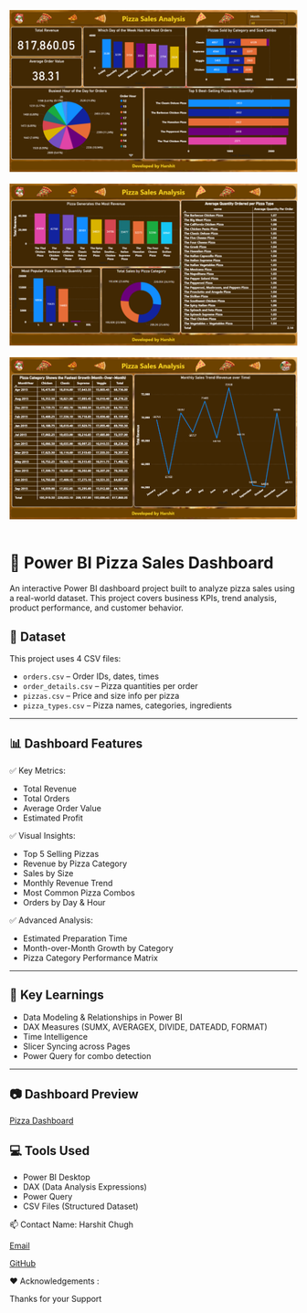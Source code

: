 <p align="center">
  <a href="https://your-live-dashboard-link.com">
    <img src="pictures/pizza-1.png" width="800" /><br><br>
    <img src="pictures/pizza-2.png" width="800" /><br><br>
    <img src="pictures/pizza-3.png" width="800" /><br><br>
  </a>
</p>

# 🍕 Power BI Pizza Sales Dashboard

An interactive Power BI dashboard project built to analyze pizza sales using a real-world dataset. This project covers business KPIs, trend analysis, product performance, and customer behavior.

## 📂 Dataset

This project uses 4 CSV files:

- `orders.csv` – Order IDs, dates, times  
- `order_details.csv` – Pizza quantities per order  
- `pizzas.csv` – Price and size info per pizza  
- `pizza_types.csv` – Pizza names, categories, ingredients

---

## 📊 Dashboard Features

✅ Key Metrics:
- Total Revenue
- Total Orders
- Average Order Value
- Estimated Profit

✅ Visual Insights:
- Top 5 Selling Pizzas
- Revenue by Pizza Category
- Sales by Size
- Monthly Revenue Trend
- Most Common Pizza Combos
- Orders by Day & Hour

✅ Advanced Analysis:
- Estimated Preparation Time
- Month-over-Month Growth by Category
- Pizza Category Performance Matrix

---

## 📌 Key Learnings

- Data Modeling & Relationships in Power BI
- DAX Measures (SUMX, AVERAGEX, DIVIDE, DATEADD, FORMAT)
- Time Intelligence
- Slicer Syncing across Pages
- Power Query for combo detection

---

## 📷 Dashboard Preview

[Pizza Dashboard](https://pizzasales2025.streamlit.app/)

## 💻 Tools Used

- Power BI Desktop  
- DAX (Data Analysis Expressions)  
- Power Query  
- CSV Files (Structured Dataset)

📫 Contact
Name: Harshit Chugh

[Email](10harshit2003@gmail.com)

[GitHub](https://github.com/HarshitChugh0628/Pizza-Sales)

❤️ Acknowledgements :

Thanks for your Support

